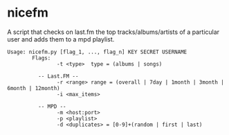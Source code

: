 nicefm
======

A script that checks on last.fm the top tracks/albums/artists of a particular user and adds them to a mpd playlist.

```
Usage: nicefm.py [flag_1, ..., flag_n] KEY SECRET USERNAME
        Flags:
                -t <type>  type = (albums | songs)

          -- Last.FM --
                -r <range> range = (overall | 7day | 1month | 3month | 6month | 12month)
                -i <max_items>

          -- MPD --
                -m <host:port>
                -p <playlist>
                -d <duplicates> = [0-9]+(random | first | last)
```
